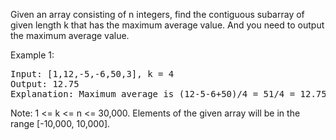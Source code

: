 Given an array consisting of n integers, find the contiguous subarray of given length k that has the maximum average value. And you need to output the maximum average value.

Example 1:
<pre>
Input: [1,12,-5,-6,50,3], k = 4
Output: 12.75
Explanation: Maximum average is (12-5-6+50)/4 = 51/4 = 12.75
</pre>
Note:
1 <= k <= n <= 30,000.
Elements of the given array will be in the range [-10,000, 10,000].
